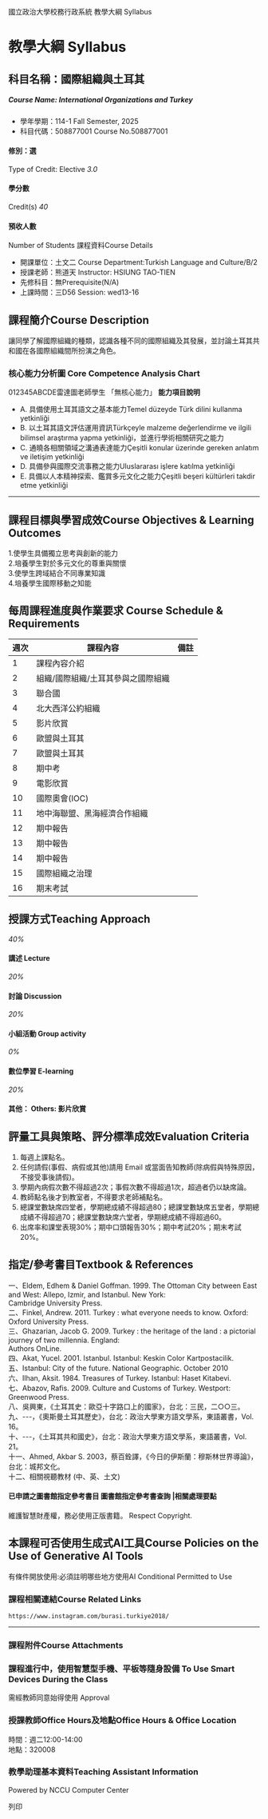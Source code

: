 國立政治大學校務行政系統 教學大綱 Syllabus
# 教學大綱 Syllabus
##  科目名稱：國際組織與土耳其 
#####  Course Name: International Organizations and Turkey
  * 學年學期：114-1 Fall Semester, 2025 
  * 科目代碼：508877001 Course No.508877001


#### 修別：選
Type of Credit: Elective 
_3.0_
#### 學分數
Credit(s)
_40_
#### 預收人數
Number of Students
課程資料Course Details
  * 開課單位：土文二 Course Department:Turkish Language and Culture/B/2 
  * 授課老師：熊道天 Instructor: HSIUNG TAO-TIEN 
  * 先修科目：無Prerequisite(N/A)
  * 上課時間：三D56 Session: wed13-16


##  課程簡介Course Description
讓同學了解國際組織的種類，認識各種不同的國際組織及其發展，並討論土耳其共和國在各國際組織間所扮演之角色。
###  核心能力分析圖 Core Competence Analysis Chart
012345ABCDE雷達圖老師學生
「無核心能力」 
**能力項目說明**
  * A. 具備使用土耳其語文之基本能力Temel düzeyde Türk dilini kullanma yetkinliği
  * B. 以土耳其語文評估運用資訊Türkçeyle malzeme değerlendirme ve ilgili bilimsel araştırma yapma yetkinliği，並進行學術相關研究之能力
  * C. 通曉各相關領域之溝通表達能力Çeşitli konular üzerinde gereken anlatım ve iletişim yetkinliği
  * D. 具備參與國際交流事務之能力Uluslararası işlere katılma yetkinliği
  * E. 具備以人本精神探索、鑑賞多元文化之能力Çeşitli beşeri kültürleri takdir etme yetkinliği


* * *
##  課程目標與學習成效Course Objectives & Learning Outcomes 
1.使學生具備獨立思考與創新的能力  
2.培養學生對於多元文化的尊重與關懷  
3.使學生跨域結合不同專業知識  
4.培養學生國際移動之知能
##  每周課程進度與作業要求 Course Schedule & Requirements
週次 |  課程內容 |  備註  
---|---|---  
1 |  課程內容介紹 |   
2 |  組織/國際組織/土耳其參與之國際組織 |   
3 | 聯合國 |   
4 |  北大西洋公約組織 |   
5 |  影片欣賞 |   
6 | 歐盟與土耳其 |   
7 | 歐盟與土耳其 |   
8 |  期中考 |   
9 |  電影欣賞 |   
10 |  國際奧會(IOC) |   
11 | 地中海聯盟、黑海經濟合作組織 |   
12 |  期中報告 |   
13 |  期中報告 |   
14 |  期中報告 |   
15 |  國際組織之治理 |   
16 |  期末考試 |   
##  授課方式Teaching Approach
_40%_
####  講述 Lecture
_20%_
####  討論 Discussion
_20%_
####  小組活動 Group activity
_0%_
####  數位學習 E-learning
_20%_
####  其他： Others: 影片欣賞 
##  評量工具與策略、評分標準成效Evaluation Criteria
  1. 每週上課點名。 
  2. 任何請假(事假、病假或其他)請用 Email 或當面告知教師(除病假與特殊原因，不接受事後請假)。 
  3. 學期內病假次數不得超過2次；事假次數不得超過1次，超過者仍以缺席論。 
  4. 教師點名後才到教室者，不得要求老師補點名。 
  5. 總課堂數缺席四堂者，學期總成績不得超過80；總課堂數缺席五堂者，學期總成績不得超過70；總課堂數缺席六堂者，學期總成績不得超過60。 
  6. 出席率和課堂表現30%；期中口頭報告30%；期中考試20%；期末考試20%。


##  指定/參考書目Textbook & References
一、Eldem, Edhem & Daniel Goffman. 1999. The Ottoman City between East and West: Allepo, Izmir, and Istanbul. New York:  
Cambridge University Press.  
二、Finkel, Andrew. 2011. Turkey : what everyone needs to know. Oxford: Oxford University Press.  
三、Ghazarian, Jacob G. 2009. Turkey : the heritage of the land : a pictorial journey of two millennia. England:  
Authors OnLine.  
四、Akat, Yucel. 2001. Istanbul. Istanbul: Keskin Color Kartpostacilik.  
五、Istanbul: City of the future. National Geographic. October 2010  
六、Ilhan, Aksit. 1984. Treasures of Turkey. Istanbul: Haset Kitabevi.  
七、Abazov, Rafis. 2009. Culture and Customs of Turkey. Westport: Greenwood Press.  
八、吳興東，《土耳其史：歐亞十字路口上的國家》，台北：三民，二○○三。  
九、---，《奧斯曼土耳其歷史》，台北：政治大學東方語文學系，東語叢書，Vol. 16。  
十、---，《土耳其共和國史》，台北：政治大學東方語文學系，東語叢書，Vol. 21。  
十一、Ahmed, Akbar S. 2003，蔡百銓譯，《今日的伊斯蘭：穆斯林世界導論》，台北：城邦文化。  
十二、相關視聽教材 (中、英、土文)
####  已申請之圖書館指定參考書目  圖書館指定參考書查詢 |相關處理要點
維護智慧財產權，務必使用正版書籍。 Respect Copyright.
##  本課程可否使用生成式AI工具Course Policies on the Use of Generative AI Tools
有條件開放使用:必須註明哪些地方使用AI Conditional Permitted to Use 
###  課程相關連結Course Related Links
```
https://www.instagram.com/burasi.turkiye2018/
```

* * *
###  課程附件Course Attachments
###  課程進行中，使用智慧型手機、平板等隨身設備 To Use Smart Devices During the Class
需經教師同意始得使用  Approval
###  授課教師Office Hours及地點Office Hours & Office Location
時間：週二12:00-14:00  
地點：320008
###  教學助理基本資料Teaching Assistant Information
Powered by NCCU Computer Center
  
列印
